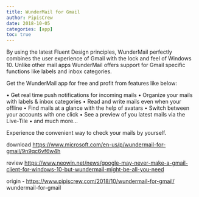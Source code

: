 ```yaml
---
title: WunderMail for Gmail
author: PipisCrew
date: 2018-10-05
categories: [app]
toc: true
---
```


By using the latest Fluent Design principles, WunderMail perfectly combines the user experience of Gmail with the lock and feel of Windows 10. Unlike other mail apps WunderMail offers support for Gmail specific functions like labels and inbox categories.

Get the WunderMail app for free and profit from features like below:

•	Get real time push notifications for incoming mails
•	Organize your mails with labels & inbox categories
•	Read and write mails even when your offline
•	Find mails at a glance with the help of avatars
•	Switch between your accounts with one click
•	See a preview of you latest mails via the Live-Tile
•	and much more…

Experience the convenient way to check your mails by yourself.

download
https://www.microsoft.com/en-us/p/wundermail-for-gmail/9n9qc6vf6w4h

review
https://www.neowin.net/news/google-may-never-make-a-gmail-client-for-windows-10-but-wundermail-might-be-all-you-need

origin - https://www.pipiscrew.com/2018/10/wundermail-for-gmail/ wundermail-for-gmail